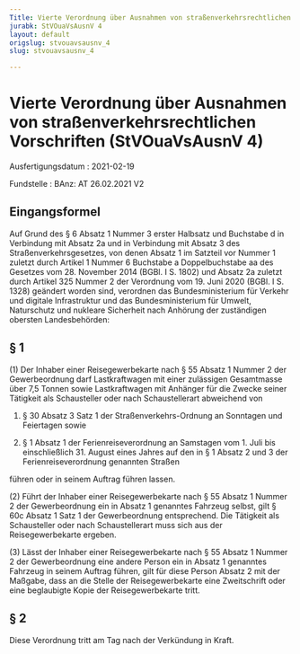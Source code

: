 ```yaml
---
Title: Vierte Verordnung über Ausnahmen von straßenverkehrsrechtlichen Vorschriften
jurabk: StVOuaVsAusnV 4
layout: default
origslug: stvouavsausnv_4
slug: stvouavsausnv_4

---
```


# Vierte Verordnung über Ausnahmen von straßenverkehrsrechtlichen Vorschriften (StVOuaVsAusnV 4)

Ausfertigungsdatum
:   2021-02-19

Fundstelle
:   BAnz: AT 26.02.2021 V2


## Eingangsformel

Auf Grund des § 6 Absatz 1 Nummer 3 erster Halbsatz und Buchstabe d in Verbindung mit Absatz 2a und in Verbindung mit Absatz 3 des Straßenverkehrsgesetzes, von denen Absatz 1 im Satzteil vor Nummer 1 zuletzt durch Artikel 1 Nummer 6 Buchstabe a Doppelbuchstabe aa des Gesetzes vom 28. November 2014 (BGBl. I S. 1802) und Absatz 2a zuletzt durch Artikel 325 Nummer 2 der Verordnung vom 19. Juni 2020 (BGBl. I S. 1328) geändert worden sind, verordnen das Bundesministerium für Verkehr und digitale Infrastruktur und das Bundesministerium für Umwelt, Naturschutz und nukleare Sicherheit nach Anhörung der zuständigen obersten Landesbehörden:


## § 1

(1) Der Inhaber einer Reisegewerbekarte nach § 55 Absatz 1 Nummer 2 der Gewerbeordnung darf Lastkraftwagen mit einer zulässigen Gesamtmasse über 7,5 Tonnen sowie Lastkraftwagen mit Anhänger für die Zwecke seiner Tätigkeit als Schausteller oder nach Schaustellerart abweichend von

1.  § 30 Absatz 3 Satz 1 der Straßenverkehrs-Ordnung an Sonntagen und Feiertagen sowie


2.  § 1 Absatz 1 der Ferienreiseverordnung an Samstagen vom 1. Juli bis einschließlich 31. August eines Jahres auf den in § 1 Absatz 2 und 3 der Ferienreiseverordnung genannten Straßen



führen oder in seinem Auftrag führen lassen.

(2) Führt der Inhaber einer Reisegewerbekarte nach § 55 Absatz 1 Nummer 2 der Gewerbeordnung ein in Absatz 1 genanntes Fahrzeug selbst, gilt § 60c Absatz 1 Satz 1 der Gewerbeordnung entsprechend. Die Tätigkeit als Schausteller oder nach Schaustellerart muss sich aus der Reisegewerbekarte ergeben.

(3) Lässt der Inhaber einer Reisegewerbekarte nach § 55 Absatz 1 Nummer 2 der Gewerbeordnung eine andere Person ein in Absatz 1 genanntes Fahrzeug in seinem Auftrag führen, gilt für diese Person Absatz 2 mit der Maßgabe, dass an die Stelle der Reisegewerbekarte eine Zweitschrift oder eine beglaubigte Kopie der Reisegewerbekarte tritt.


## § 2

Diese Verordnung tritt am Tag nach der Verkündung in Kraft.

